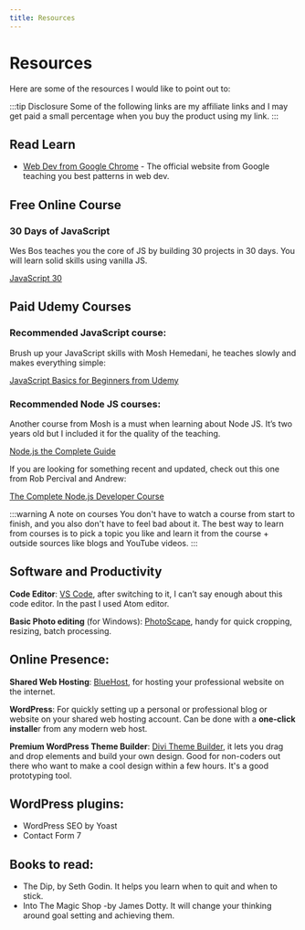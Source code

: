 ```yaml
---
title: Resources
---
```


# Resources

Here are some of the resources I would like to point out to:

:::tip Disclosure
Some of the following links are my affiliate links and I may get paid a small percentage when you buy the product using my link.
:::

## Read Learn

- [Web Dev from Google Chrome](https://web.dev) - The official website from Google teaching you best patterns in web dev.

## Free Online Course

### 30 Days of JavaScript

Wes Bos teaches you the core of JS by building 30 projects in 30 days. You will learn solid skills using vanilla JS.

[JavaScript 30](https://javascript30.com/)

## Paid Udemy Courses

### Recommended JavaScript course:

Brush up your JavaScript skills with Mosh Hemedani, he teaches slowly and makes everything simple:

[JavaScript Basics for Beginners from Udemy](https://click.linksynergy.com/deeplink?id=cQpm*Xe*riM&mid=39197&u1=resources&murl=https%3A%2F%2Fwww.udemy.com%2Fcourse%2Fjavascript-basics-for-beginners%2F)

### Recommended Node JS courses:

Another course from Mosh is a must when learning about Node JS. It’s two years old but I included it for the quality of the teaching.

[Node.js the Complete Guide](https://click.linksynergy.com/deeplink?id=cQpm*Xe*riM&mid=39197&u1=resources&murl=https%3A%2F%2Fwww.udemy.com%2Fcourse%2Fnodejs-master-class%2F)

If you are looking for something recent and updated, check out this one from Rob Percival and Andrew:

[The Complete Node.js Developer Course](https://click.linksynergy.com/deeplink?id=cQpm*Xe*riM&mid=39197&u1=resources&murl=https%3A%2F%2Fwww.udemy.com%2Fcourse%2Fthe-complete-nodejs-developer-course-2%2F)

:::warning A note on courses
You don't have to watch a course from start to finish, and you also don't have to feel bad about it. The best way to learn from courses is to pick a topic you like and learn it from the course + outside sources like blogs and YouTube videos.
:::

## Software and Productivity

**Code Editor**: [VS Code](https://code.visualstudio.com/), after switching to it, I can’t say enough about this code editor. In the past I used Atom editor.

**Basic Photo editing** (for Windows): [PhotoScape](http://www.photoscape.org/ps/main/download.php), handy for quick cropping, resizing, batch processing.

## Online Presence:

**Shared Web Hosting**: [BlueHost](https://bit.ly/PickBluehost), for hosting your professional website on the internet.

**WordPress**: For quickly setting up a personal or professional blog or website on your shared web hosting account. Can be done with a **one-click installe**r from any modern web host.

**Premium WordPress Theme Builder**: [Divi Theme Builder](https://bit.ly/GetDiviTheme), it lets you drag and drop elements and build your own design. Good for non-coders out there who want to make a cool design within a few hours. It's a good prototyping tool.

## WordPress plugins:

- WordPress SEO by Yoast
- Contact Form 7

## Books to read:

- The Dip, by Seth Godin. It helps you learn when to quit and when to stick.
- Into The Magic Shop -by James Dotty. It will change your thinking around goal setting and achieving them.
